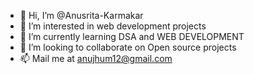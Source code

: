 - 👋 Hi, I’m @Anusrita-Karmakar
- 👀 I’m interested in web development projects
- 🌱 I’m currently learning DSA and WEB DEVELOPMENT
- 💞️ I’m looking to collaborate on Open source projects
- 📫 Mail me at anujhum12@gmail.com

